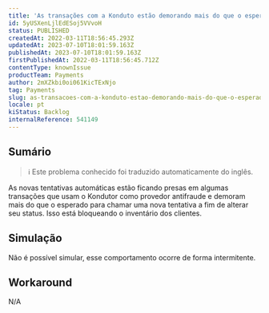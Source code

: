 ```yaml
---
title: 'As transações com a Konduto estão demorando mais do que o esperado para atualizar o status'
id: 5yUSXenLjlEdESoj5VVvoH
status: PUBLISHED
createdAt: 2022-03-11T18:56:45.293Z
updatedAt: 2023-07-10T18:01:59.163Z
publishedAt: 2023-07-10T18:01:59.163Z
firstPublishedAt: 2022-03-11T18:56:45.712Z
contentType: knownIssue
productTeam: Payments
author: 2mXZkbi0oi061KicTExNjo
tag: Payments
slug: as-transacoes-com-a-konduto-estao-demorando-mais-do-que-o-esperado-para-atualizar-o-status
locale: pt
kiStatus: Backlog
internalReference: 541149
---
```


## Sumário

>ℹ️ Este problema conhecido foi traduzido automaticamente do inglês.


As novas tentativas automáticas estão ficando presas em algumas transações que usam o Kondutor como provedor antifraude e demoram mais do que o esperado para chamar uma nova tentativa a fim de alterar seu status. Isso está bloqueando o inventário dos clientes.

## Simulação


Não é possível simular, esse comportamento ocorre de forma intermitente.



## Workaround


N/A





